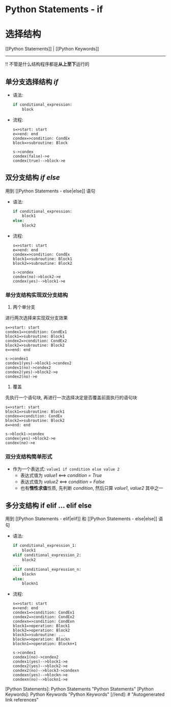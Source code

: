 # Python Statements - if

# 选择结构

[[Python Statements]] | [[Python Keywords]]

---

!! 不管是什么结构程序都是**从上至下**运行的

## 单分支选择结构 *if*

* 语法:

    ```py
    if conditional_expression:
        block
    ```

* 流程:

    ```flow
    s=>start: start
    e=>end: end
    condex=>condition: CondEx
    block=>subroutine: Block

    s->condex
    condex(false)->e
    condex(true)-->block->e
    ```

## 双分支结构 *if* *else*

用到 [[Python Statements - else|else]] 语句

* 语法:

    ```python
    if conditional_expression:
        block1
    else:
        block2
    ```

* 流程:

    ```flow
    s=>start: start
    e=>end: end
    condex=>condition: CondEx
    block1=>subroutine: Block1
    block2=>subroutine: Block2

    s->condex
    condex(no)->block2->e
    condex(yes)-->block1->e
    ```

### 单分支结构实现双分支结构

1. 两个单分支

进行两次选择来实现双分支效果

```flow
s=>start: start
condex1=>condition: CondEx1
block1=>subroutine: Block1
condex2=>condition: CondEx2
block2=>subroutine: Block2
e=>end: end

s->condex1
condex1(yes)->block1->condex2
condex1(no)->condex2
condex2(yes)->block2->e
condex2(no)->e
```

1. 覆盖

先执行一个语句块, 再进行一次选择决定是否覆盖前面执行的语句块

```flow
s=>start: start
block1=>subroutine: Block1
condex=>condition: CondEx
block2=>subroutine: Block2
e=>end: end

s->block1->condex
condex(yes)->block2->e
condex(no)->e
```

### 双分支结构简单形式

* 作为一个表达式: `value1 if condition else value 2`
    * 表达式值为 *value1* <==> *condition = True*
    * 表达式值为 *value2* <==> *condition = False*
    * 也有**惰性求值**性质, 先判断 *condition*, 然后只算 *value1*, *value2* 其中之一

## 多分支结构 if elif ... elif else

用到 [[Python Statements - elif|elif]] 和 [[Python Statements - else|else]] 语句

* 语法:

    ```py
    if conditional_expression_1:
        block1
    elif conditional_expression_2:
        block2
    ...
    elif conditional_expression_n:
        blockn
    else:
        blockn1
    ```

* 流程:

    ```flow
    s=>start: start
    e=>end: end
    condex1=>condition: CondEx1
    condex2=>condition: CondEx2
    condexn=>condition: CondExn
    block1=>operation: Block1
    block2=>operation: Block2
    block3=>subroutine: ...
    blockn=>operation: Blockn
    blockn1=>operation: Blockn+1

    s->condex1
    condex1(no)->condex2
    condex1(yes)-->block1->e
    condex2(yes)-->block2->e
    condex2(no)-->block3->condexn
    condexn(yes)-->blockn->e
    condexn(no)-->blockn1->e
    ```

[//begin]: # "Autogenerated link references for markdown compatibility"
[Python Statements]: Python Statements "Python Statements"
[Python Keywords]: Python Keywords "Python Keywords"
[//end]: # "Autogenerated link references"